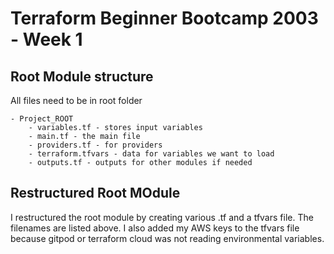 # Terraform Beginner Bootcamp 2003 - Week 1

## Root Module structure

All files need to be in root folder

```
- Project_ROOT
    - variables.tf - stores input variables
    - main.tf - the main file
    - providers.tf - for providers
    - terraform.tfvars - data for variables we want to load
    - outputs.tf - outputs for other modules if needed
```

## Restructured Root MOdule

I restructured the root module by creating various .tf and a tfvars file. The filenames are listed above. I also added my AWS keys to the tfvars file because gitpod or terraform cloud was not reading environmental variables.
